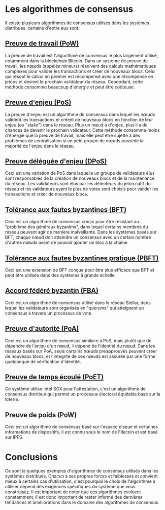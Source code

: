 # Les algorithmes de consensus
Il existe plusieurs  algorithmes de consensus utilisés dans les systèmes distribués, certains d'entre eux sont:

## [Preuve de travail (PoW)](proof-of-work)
La preuve de travail est l'algorithme de consensus le plus largement utilisé, notamment dans la blockchain Bitcoin. Dans un système de preuve de travail, les nœuds (appelés mineurs) résolvent des calculs mathématiques complexes pour valider les transactions et créer de nouveaux blocs. Celui qui résout le calcul en premier est récompensé avec une récompense en jetons et devient le prochain validateur du réseau. Cependant, cette méthode consomme beaucoup d'énergie et peut être coûteuse.

## [Preuve d'enjeu (PoS)](proof-of-stake)
La preuve d'enjeu est un algorithme de consensus dans lequel les nœuds valident les transactions et créent de nouveaux blocs en fonction de leur enjeu (ou "stake") dans le réseau. Plus un nœud a d'enjeu, plus il a de chances de devenir le prochain validateur. Cette méthode consomme moins d'énergie que la preuve de travail, mais elle peut être sujette à des problèmes de centralisation si un petit groupe de nœuds possède la majorité de l'enjeu dans le réseau.

## [Preuve déléguée d'enjeu (DPoS)](delegated-proof-of-stake)
Ceci est une variation de PoS dans laquelle un groupe de validateurs élus sont responsables de la création de nouveaux blocs et de la maintenance du réseau. Les validateurs sont élus par les détenteurs du jeton natif du réseau et les validateurs ayant le plus de votes sont choisis pour valider les transactions et créer de nouveaux blocs.

## [Tolérance aux fautes byzantines (BFT)](bft)
Ceci est un algorithme de consensus conçu pour être résistant au "problème des généraux byzantins", dans lequel certains membres du réseau peuvent agir de manière malveillante. Dans les systèmes basés sur BFT, chaque nœud doit atteindre un consensus avec un certain nombre d'autres nœuds avant de pouvoir ajouter un bloc à la chaîne.

## [Tolérance aux fautes byzantines pratique (PBFT)](pbft)
Ceci est une extension de BFT conçue pour être plus efficace que BFT et peut être utilisée dans des systèmes à grande échelle.

## [Accord fédéré byzantin (FBA)](fbft)
Ceci est un algorithme de consensus utilisé dans le réseau Stellar, dans lequel les validateurs sont organisés en "quorums" qui atteignent un consensus à travers un processus de vote.

## [Preuve d'autorité (PoA)](proof-of-authority)
Ceci est un algorithme de consensus similaire à PoS, mais plutôt que de dépendre de l'enjeu d'un nœud, il dépend de l'identité du nœud. Dans les réseaux basés sur PoA, seuls certains nœuds préapprouvés peuvent créer de nouveaux blocs, et l'intégrité de ces nœuds est assurée par une forme quelconque de vérification d'identité.

## [Preuve de temps écoulé (PoET)](poet)
Ce système utilise Intel SGX pour l'attestation, c'est un algorithme de consensus distribué qui permet un processus électoral équitable basé sur la loterie.

## Preuve de poids (PoW)
Ceci est un algorithme de consensus basé sur l'espace disque et certaines informations de dispositifs, Il est connu sous le nom de Filecoin et est basé sur IPFS.

# Conclusions
Ce sont là quelques exemples d'algorithmes de consensus utilisés dans les systèmes distribués. Chacun a ses propres forces et faiblesses et convient mieux à certains cas d'utilisation, c'est pourquoi le choix de l'algorithme à utiliser dépend des exigences spécifiques du système que vous construisez. Il est important de noter que ces algorithmes évoluent constamment, il est donc important de rester informé des dernières tendances et améliorations dans le domaine des algorithmes de consensus.